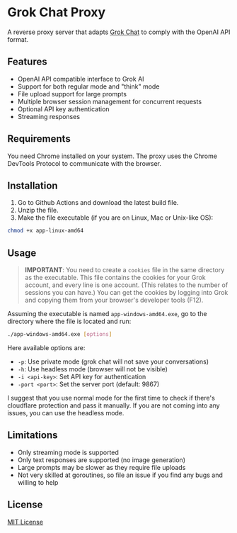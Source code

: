 # Grok Chat Proxy

A reverse proxy server that adapts [Grok Chat](https://grok.com/) to comply with the OpenAI API format.

## Features

- OpenAI API compatible interface to Grok AI
- Support for both regular mode and "think" mode
- File upload support for large prompts
- Multiple browser session management for concurrent requests
- Optional API key authentication
- Streaming responses

## Requirements

You need Chrome installed on your system. The proxy uses the Chrome DevTools Protocol to communicate with the browser.

## Installation

1. Go to Github Actions and download the latest build file.
2. Unzip the file.
3. Make the file executable (if you are on Linux, Mac or Unix-like OS):
```bash
chmod +x app-linux-amd64
```

## Usage

> **IMPORTANT**: You need to create a `cookies` file in the same directory as the executable.
> This file contains the cookies for your Grok account, and every line is one account. (This relates to the number of sessions you can have.)
> You can get the cookies by logging into Grok and copying them from your browser's developer tools (F12).

Assuming the executable is named `app-windows-amd64.exe`, go to the directory where the file is located and run:

```bash
./app-windows-amd64.exe [options]
```

Here available options are:

- `-p`: Use private mode (grok chat will not save your conversations)
- `-h`: Use headless mode (browser will not be visible)
- `-i <api-key>`: Set API key for authentication
- `-port <port>`: Set the server port (default: 9867)

I suggest that you use normal mode for the first time to check if there's cloudflare protection and pass it manually. If you are not coming into any issues, you can use the headless mode.

## Limitations

- Only streaming mode is supported
- Only text responses are supported (no image generation)
- Large prompts may be slower as they require file uploads
- Not very skilled at goroutines, so file an issue if you find any bugs and willing to help

## License

[MIT License](LICENSE)